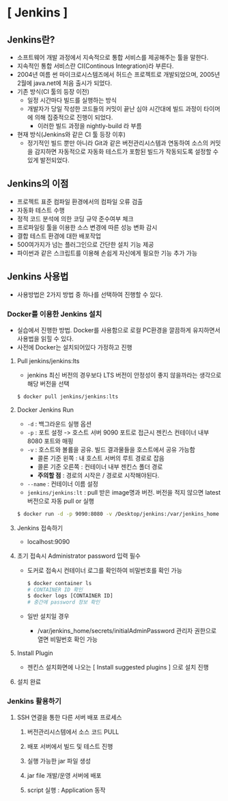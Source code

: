 # [ Jenkins ]

## Jenkins란?

- 소프트웨어 개발 과정에서 지속적으로 통합 서비스를 제공해주는 툴을 말한다.
- 지속적인 통합 서비스란 CI(Continous Integration)라 부른다.
- 2004년 여름 썬 마이크로시스템즈에서 허드슨 프로젝트로 개발되었으며, 2005년 2월에 java.net에 처음 출시가 되었다.
- 기존 방식(CI 툴의 등장 이전)
  - 일정 시간마다 빌드를 실행하는 방식
  - 개발자가 당일 작성한 코드들의 커밋이 끝난 심야 시간대에 빌드 과정이 타이머에 의해 집중적으로 진행이 되었다.
    - 이러한 빌드 과정을 nightly-build 라 부름
- 현재 방식(Jenkins와 같은 CI 툴 등장 이후)
  - 정기적인 빌드 뿐만 아니라 Git과 같은 버전관리시스템과 연동하여 소스의 커밋을 감지하면 자동적으로 자동화 테스트가 포함된 빌드가 작동되도록 설정할 수 있게 발전되었다.

## Jenkins의 이점

- 프로젝트 표준 컴파일 환경에서의 컴파일 오류 검출
- 자동화 테스트 수행
- 정적 코드 분석에 의한 코딩 규약 준수여부 체크
- 프로파일링 툴을 이용한 소스 변경에 따른 성능 변화 감시
- 결합 테스트 환경에 대한 배포작업
- 500여가지가 넘는 플러그인으로 간단한 설치 기능 제공
- 파이썬과 같은 스크립트를 이용해 손쉽게 자신에게 필요한 기능 추가 가능



## Jenkins 사용법

- 사용방법은 2가지 방법 중 하나를 선택하여 진행할 수 있다.

### Docker를 이용한 Jenkins 설치

- 실습에서 진행한 방법. Docker를 사용함으로 로컬 PC환경을 깔끔하게 유지하면서 사용법을 읽힐 수 있다.
- 사전에 Docker는 설치되어있다 가정하고 진행

1. Pull jenkins/jenkins:lts

   - jenkins 최신 버전의 경우보다 LTS 버전이 안정성이 좋지 않을까라는 생각으로 해당 버전을 선택 

   ```bash
   $ docker pull jenkins/jenkins:lts
   ```

2. Docker Jenkins Run

   - `-d` : 백그라운드 실행 옵션
   - `-p` : 포트 설정 -> 호스트 서버 9090 포트로 접근시 젠킨스 컨테이너 내부 8080 포트와 매핑
   - `-v` : 호스트와 볼륨을 공유. 빌드 결과물들을 호스트에서 공유 가능함
     - 콜론 기준 왼쪽 : 내 호스트 서버의 루트 경로로 잡음
     - 콜론 기준 오른쪽 : 컨테이너 내부 젠킨스 폴더 경로
     - **주의할 점** : 경로의 시작은 / 경로로 시작해야된다.
   - `--name` : 컨테이너 이름 설정
   - `jenkins/jenkins:lt` : pull 받은 image명과 버전. 버전을 적지 않으면 latest 버전으로 자동 pull or 실행

   ```bash
   $ docker run -d -p 9090:8080 -v /Desktop/jenkins:/var/jenkins_home --name jenkins -u root jenkins/jenkins:lt
   ```

3. Jenkins 접속하기

   - localhost:9090

4. 초기 접속시 Administrator password 입력 필수

   - 도커로 접속시 컨테이너 로그를 확인하여 비밀번호를 확인 가능

     ````bash
     $ docker container ls
     # CONTAINER ID 확인
     $ docker logs [CONTAINER ID]
     # 중간에 password 정보 확인
     ````

   - 일반 설치일 경우

     - /var/jenkins_home/secrets/initialAdminPassword 관리자 권한으로 열면 비밀번호 확인 가능

5. Install Plugin

   - 젠킨스 설치화면에 나오는 [ Install suggested plugins ] 으로 설치 진행

6. 설치 완료



### Jenkins 활용하기

1. SSH 연결을 통한 다른 서버 배포 프로세스

   1. 버전관리시스템에서 소스 코드 PULL

   2. 배포 서버에서 빌드 및 테스트 진행
   3. 실행 가능한 jar 파일 생성
   4. jar file 개발/운영 서버에 배포
   5. script 실행 : Application 동작



